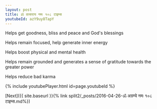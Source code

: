 ```yaml
---
layout: post
title: ॐ वत्सराय नमः १०८ टाइम्स
youtubeId: azY9uy8TapY
---
```

 
 
Helps get goodness, bliss and peace and God's blessings
 
Helps remain focused, help generate inner energy 
 
Helps boost physical and mental health 
 
Helps remain grounded and generates a sense of gratitude towards the greater power 
 
Helps reduce bad karma
 
 
 
 


{% include youtubePlayer.html id=page.youtubeId %}
 
[Next]({{ site.baseurl }}{% link  split2/_posts/2016-04-26-ॐ अग्रण्ये नमः १०८ टाइम्स.md%})
 
